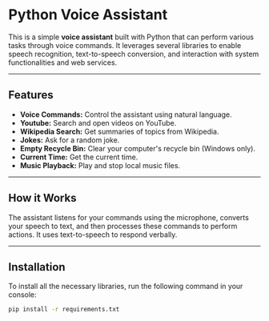 # Python Voice Assistant

This is a simple **voice assistant** built with Python that can perform various tasks through voice commands. It leverages several libraries to enable speech recognition, text-to-speech conversion, and interaction with system functionalities and web services.

---

## Features

* **Voice Commands:** Control the assistant using natural language.
* **Youtube:** Search and open videos on YouTube.
* **Wikipedia Search:** Get summaries of topics from Wikipedia.
* **Jokes:** Ask for a random joke.
* **Empty Recycle Bin:** Clear your computer's recycle bin (Windows only).
* **Current Time:** Get the current time.
* **Music Playback:** Play and stop local music files.

---

## How it Works

The assistant listens for your commands using the microphone, converts your speech to text, and then processes these commands to perform actions. It uses text-to-speech to respond verbally.

---

## Installation

To install all the necessary libraries, run the following command in your console:

```bash
pip install -r requirements.txt
